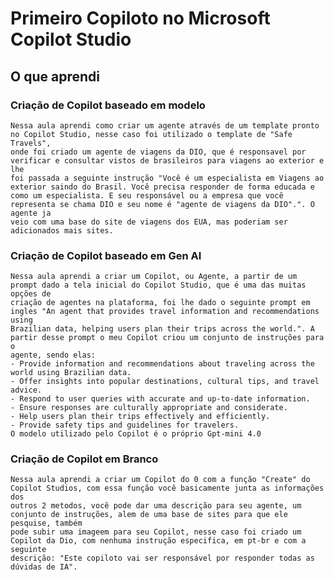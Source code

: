 # Primeiro Copiloto no Microsoft Copilot Studio
## O que aprendi
### Criação de Copilot baseado em modelo
    Nessa aula aprendi como criar um agente através de um template pronto no Copilot Studio, nesse caso foi utilizado o template de "Safe Travels", 
    onde foi criado um agente de viagens da DIO, que é responsavel por verificar e consultar vistos de brasileiros para viagens ao exterior e lhe
    foi passada a seguinte instrução "Você é um especialista em Viagens ao exterior saindo do Brasil. Você precisa responder de forma educada e 
    como um especialista. E seu responsável ou a empresa que você representa se chama DIO e seu nome é "agente de viagens da DIO".". O agente ja 
    veio com uma base do site de viagens dos EUA, mas poderiam ser adicionados mais sites.
### Criação de Copilot baseado em Gen AI
    Nessa aula aprendi a criar um Copilot, ou Agente, a partir de um prompt dado a tela inicial do Copilot Studio, que é uma das muitas opções de 
    criação de agentes na plataforma, foi lhe dado o seguinte prompt em ingles "An agent that provides travel information and recommendations using 
    Brazilian data, helping users plan their trips across the world.". A partir desse prompt o meu Copilot criou um conjunto de instruções para o
    agente, sendo elas:
    - Provide information and recommendations about traveling across the world using Brazilian data.
    - Offer insights into popular destinations, cultural tips, and travel advice.
    - Respond to user queries with accurate and up-to-date information.
    - Ensure responses are culturally appropriate and considerate.
    - Help users plan their trips effectively and efficiently.
    - Provide safety tips and guidelines for travelers.
    O modelo utilizado pelo Copilot é o próprio Gpt-mini 4.0
### Criação de Copilot em Branco
    Nessa aula aprendi a criar um Copilot do 0 com a função "Create" do Copilot Studios, com essa função você basicamente junta as informações dos
    outros 2 metodos, você pode dar uma descrição para seu agente, um conjunto de instruções, alem de uma base de sites para que ele pesquise, também
    pode subir uma imageem para seu Copilot, nesse caso foi criado um Copilot da Dio, com nenhuma instrução especifica, em pt-br e com a seguinte 
    descrição: "Este copiloto vai ser responsável por responder todas as dúvidas de IA".
